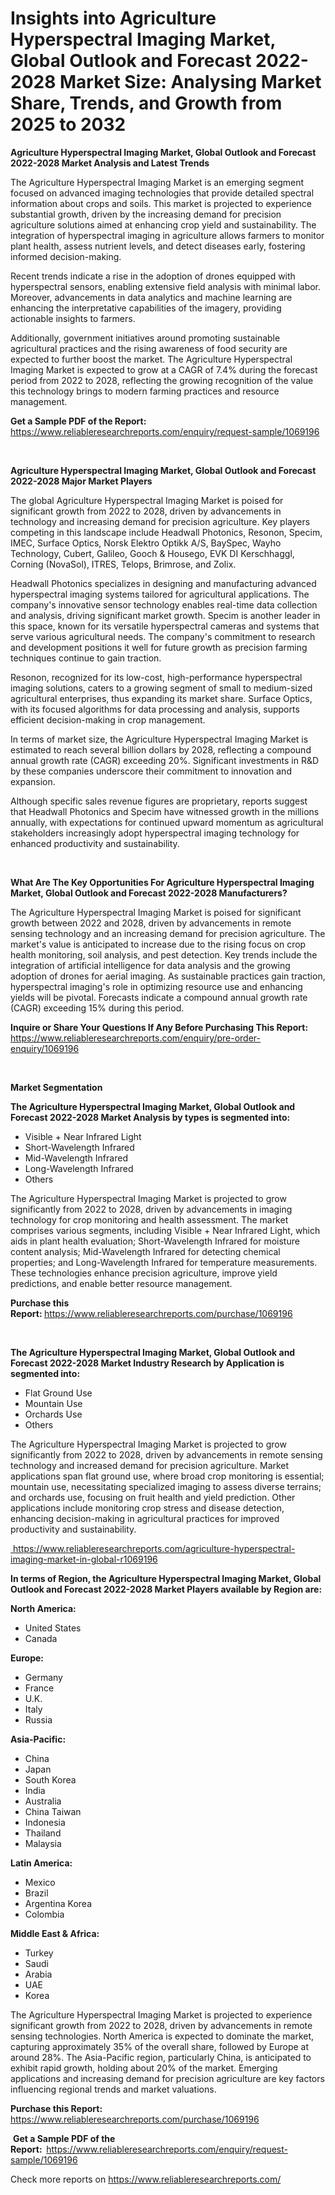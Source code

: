 <p><h1>Insights into Agriculture Hyperspectral Imaging Market, Global Outlook and Forecast 2022-2028 Market Size: Analysing Market Share, Trends, and Growth from 2025 to 2032</h1></p><p><strong>Agriculture Hyperspectral Imaging Market, Global Outlook and Forecast 2022-2028 Market Analysis and Latest Trends</strong></p>
<p><p>The Agriculture Hyperspectral Imaging Market is an emerging segment focused on advanced imaging technologies that provide detailed spectral information about crops and soils. This market is projected to experience substantial growth, driven by the increasing demand for precision agriculture solutions aimed at enhancing crop yield and sustainability. The integration of hyperspectral imaging in agriculture allows farmers to monitor plant health, assess nutrient levels, and detect diseases early, fostering informed decision-making.</p><p>Recent trends indicate a rise in the adoption of drones equipped with hyperspectral sensors, enabling extensive field analysis with minimal labor. Moreover, advancements in data analytics and machine learning are enhancing the interpretative capabilities of the imagery, providing actionable insights to farmers.</p><p>Additionally, government initiatives around promoting sustainable agricultural practices and the rising awareness of food security are expected to further boost the market. The Agriculture Hyperspectral Imaging Market is expected to grow at a CAGR of 7.4% during the forecast period from 2022 to 2028, reflecting the growing recognition of the value this technology brings to modern farming practices and resource management.</p></p>
<p><strong>Get a Sample PDF of the Report:&nbsp;</strong> <a href="https://www.reliableresearchreports.com/enquiry/request-sample/1069196?utm_campaign=2957&utm_medium=2&utm_source=Github&utm_content=ia&utm_term=21032025&utm_id=agriculture-hyperspectral-imaging-market-global-outlook-and-forecast-2022-2028">https://www.reliableresearchreports.com/enquiry/request-sample/1069196</a></p>
<p>&nbsp;</p>
<p><strong>Agriculture Hyperspectral Imaging Market, Global Outlook and Forecast 2022-2028 Major Market Players</strong></p>
<p><p>The global Agriculture Hyperspectral Imaging Market is poised for significant growth from 2022 to 2028, driven by advancements in technology and increasing demand for precision agriculture. Key players competing in this landscape include Headwall Photonics, Resonon, Specim, IMEC, Surface Optics, Norsk Elektro Optikk A/S, BaySpec, Wayho Technology, Cubert, Galileo, Gooch & Housego, EVK DI Kerschhaggl, Corning (NovaSol), ITRES, Telops, Brimrose, and Zolix.</p><p>Headwall Photonics specializes in designing and manufacturing advanced hyperspectral imaging systems tailored for agricultural applications. The company's innovative sensor technology enables real-time data collection and analysis, driving significant market growth. Specim is another leader in this space, known for its versatile hyperspectral cameras and systems that serve various agricultural needs. The company's commitment to research and development positions it well for future growth as precision farming techniques continue to gain traction.</p><p>Resonon, recognized for its low-cost, high-performance hyperspectral imaging solutions, caters to a growing segment of small to medium-sized agricultural enterprises, thus expanding its market share. Surface Optics, with its focused algorithms for data processing and analysis, supports efficient decision-making in crop management.</p><p>In terms of market size, the Agriculture Hyperspectral Imaging Market is estimated to reach several billion dollars by 2028, reflecting a compound annual growth rate (CAGR) exceeding 20%. Significant investments in R&D by these companies underscore their commitment to innovation and expansion.</p><p>Although specific sales revenue figures are proprietary, reports suggest that Headwall Photonics and Specim have witnessed growth in the millions annually, with expectations for continued upward momentum as agricultural stakeholders increasingly adopt hyperspectral imaging technology for enhanced productivity and sustainability.</p></p>
<p>&nbsp;</p>
<p><strong>What Are The Key Opportunities For Agriculture Hyperspectral Imaging Market, Global Outlook and Forecast 2022-2028 Manufacturers?</strong></p>
<p><p>The Agriculture Hyperspectral Imaging Market is poised for significant growth between 2022 and 2028, driven by advancements in remote sensing technology and an increasing demand for precision agriculture. The market's value is anticipated to increase due to the rising focus on crop health monitoring, soil analysis, and pest detection. Key trends include the integration of artificial intelligence for data analysis and the growing adoption of drones for aerial imaging. As sustainable practices gain traction, hyperspectral imaging's role in optimizing resource use and enhancing yields will be pivotal. Forecasts indicate a compound annual growth rate (CAGR) exceeding 15% during this period.</p></p>
<p><strong>Inquire or Share Your Questions If Any Before Purchasing This Report:</strong> <a href="https://www.reliableresearchreports.com/enquiry/pre-order-enquiry/1069196?utm_campaign=2957&utm_medium=2&utm_source=Github&utm_content=ia&utm_term=21032025&utm_id=agriculture-hyperspectral-imaging-market-global-outlook-and-forecast-2022-2028">https://www.reliableresearchreports.com/enquiry/pre-order-enquiry/1069196</a></p>
<p>&nbsp;</p>
<p><strong>Market Segmentation</strong></p>
<p><strong>The Agriculture Hyperspectral Imaging Market, Global Outlook and Forecast 2022-2028 Market Analysis by types is segmented into:</strong></p>
<p><ul><li>Visible + Near Infrared Light</li><li>Short-Wavelength Infrared</li><li>Mid-Wavelength Infrared</li><li>Long-Wavelength Infrared</li><li>Others</li></ul></p>
<p><p>The Agriculture Hyperspectral Imaging Market is projected to grow significantly from 2022 to 2028, driven by advancements in imaging technology for crop monitoring and health assessment. The market comprises various segments, including Visible + Near Infrared Light, which aids in plant health evaluation; Short-Wavelength Infrared for moisture content analysis; Mid-Wavelength Infrared for detecting chemical properties; and Long-Wavelength Infrared for temperature measurements. These technologies enhance precision agriculture, improve yield predictions, and enable better resource management.</p></p>
<p><strong>Purchase this Report:&nbsp;</strong><a href="https://www.reliableresearchreports.com/purchase/1069196?utm_campaign=2957&utm_medium=2&utm_source=Github&utm_content=ia&utm_term=21032025&utm_id=agriculture-hyperspectral-imaging-market-global-outlook-and-forecast-2022-2028">https://www.reliableresearchreports.com/purchase/1069196</a></p>
<p>&nbsp;</p>
<p><strong>The Agriculture Hyperspectral Imaging Market, Global Outlook and Forecast 2022-2028 Market Industry Research by Application is segmented into:</strong></p>
<p><ul><li>Flat Ground Use</li><li>Mountain Use</li><li>Orchards Use</li><li>Others</li></ul></p>
<p><p>The Agriculture Hyperspectral Imaging Market is projected to grow significantly from 2022 to 2028, driven by advancements in remote sensing technology and increased demand for precision agriculture. Market applications span flat ground use, where broad crop monitoring is essential; mountain use, necessitating specialized imaging to assess diverse terrains; and orchards use, focusing on fruit health and yield prediction. Other applications include monitoring crop stress and disease detection, enhancing decision-making in agricultural practices for improved productivity and sustainability.</p></p>
<p><a href="https://www.reliableresearchreports.com/agriculture-hyperspectral-imaging-market-in-global-r1069196?utm_campaign=2957&utm_medium=2&utm_source=Github&utm_content=ia&utm_term=21032025&utm_id=agriculture-hyperspectral-imaging-market-global-outlook-and-forecast-2022-2028">&nbsp;https://www.reliableresearchreports.com/agriculture-hyperspectral-imaging-market-in-global-r1069196</a></p>
<p><strong>In terms of Region, the Agriculture Hyperspectral Imaging Market, Global Outlook and Forecast 2022-2028 Market Players available by Region are:</strong></p>
<p>
    <p> <strong> North America: </strong>
        <ul>
            <li>United States</li>
            <li>Canada</li>
        </ul>
        </p> 
    <p> <strong> Europe: </strong>
        <ul>
            <li>Germany</li>
            <li>France</li>
            <li>U.K.</li>
            <li>Italy</li>
            <li>Russia</li>
        </ul>
        </p> 
    <p> <strong> Asia-Pacific: </strong>
        <ul>
            <li>China</li>
            <li>Japan</li>
            <li>South Korea</li>
            <li>India</li>
            <li>Australia</li>
            <li>China Taiwan</li>
            <li>Indonesia</li>
            <li>Thailand</li>
            <li>Malaysia</li>
        </ul>
        </p> 
    <p> <strong> Latin America: </strong>
        <ul>
            <li>Mexico</li>
            <li>Brazil</li>
            <li>Argentina Korea</li>
            <li>Colombia</li>
        </ul>
        </p> 
    <p> <strong> Middle East & Africa: </strong>
        <ul>
            <li>Turkey</li>
            <li>Saudi</li>
            <li>Arabia</li>
            <li>UAE</li>
            <li>Korea</li>
        </ul>
    </p>
    </p>
<p><p>The Agriculture Hyperspectral Imaging Market is projected to experience significant growth from 2022 to 2028, driven by advancements in remote sensing technologies. North America is expected to dominate the market, capturing approximately 35% of the overall share, followed by Europe at around 28%. The Asia-Pacific region, particularly China, is anticipated to exhibit rapid growth, holding about 20% of the market. Emerging applications and increasing demand for precision agriculture are key factors influencing regional trends and market valuations.</p></p>
<p><strong>Purchase this Report: </strong><a href="https://www.reliableresearchreports.com/purchase/1069196?utm_campaign=2957&utm_medium=2&utm_source=Github&utm_content=ia&utm_term=21032025&utm_id=agriculture-hyperspectral-imaging-market-global-outlook-and-forecast-2022-2028">https://www.reliableresearchreports.com/purchase/1069196</a></p>
<p>&nbsp;<strong>Get a Sample PDF of the Report:&nbsp;&nbsp;</strong><a href="https://www.reliableresearchreports.com/enquiry/request-sample/1069196?utm_campaign=2957&utm_medium=2&utm_source=Github&utm_content=ia&utm_term=21032025&utm_id=agriculture-hyperspectral-imaging-market-global-outlook-and-forecast-2022-2028">https://www.reliableresearchreports.com/enquiry/request-sample/1069196</a></p>
<p><strong></strong></p>
<p>Check more reports on <a href="https://www.reliableresearchreports.com/?utm_campaign=2957&utm_medium=2&utm_source=Github&utm_content=ia&utm_term=21032025&utm_id=agriculture-hyperspectral-imaging-market-global-outlook-and-forecast-2022-2028">https://www.reliableresearchreports.com/</a></p>